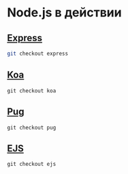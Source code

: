 # Node.js в действии

## [Express](https://github.com/codedojo/nodejs-in-action/tree/express)

```sh
git checkout express
```

## [Koa](https://github.com/codedojo/nodejs-in-action/tree/koa)

```
git checkout koa
```

## [Pug](https://github.com/codedojo/nodejs-in-action/tree/pug)

```
git checkout pug
```

## [EJS](https://github.com/codedojo/nodejs-in-action/tree/ejs)

```
git checkout ejs
```